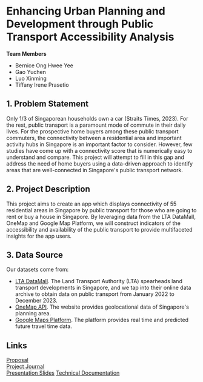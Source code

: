 # Enhancing Urban Planning and Development through Public Transport Accessibility Analysis

**Team Members**
- Bernice Ong Hwee Yee
- Gao Yuchen
- Luo Xinming
- Tiffany Irene Prasetio

## 1. Problem Statement
Only 1/3 of Singaporean households own a car (Straits Times, 2023). For the rest, public transport is a paramount mode of commute in their daily lives. For the prospective home buyers among these public transport commuters, the connectivity between a residential area and important activity hubs in Singapore is an important factor to consider. However, few studies have come up with a connectivity score that is numerically easy to understand and compare. This project will attempt to fill in this gap and address the need of home buyers using a data-driven approach to identify areas that are well-connected in Singapore's public transport network.

## 2. Project Description
This project aims to create an app which displays connectivity of 55 residential areas in Singapore by public transport for those who are going to rent or buy a house in Singapore. By leveraging data from the LTA DataMall, OneMap and Google Map Platform, we will construct indicators of the accessibility and availability of the public transport to provide multifaceted insights for the app users. 
 
## 3. Data Source
Our datasets come from:
- [LTA DataMall](https://datamall.lta.gov.sg/content/datamall/en.html). The Land Transport Authority (LTA) spearheads land transport developments in Singapore, and we tap into their online data archive to obtain data on public transport from January 2022 to December 2023. 
- [OneMap API](https://www.onemap.gov.sg/api). The website provides geolocational data of Singapore's planning area.
- [Google Maps Platform](https://maps.googleapis.com/maps/api). The platform provides real time and predicted future travel time data.

## Links
[Proposal](https://docs.google.com/document/d/1Rkk9R01Y3jouLnso1FWMFEfWWeDm70d52EWLyjCjkN0/edit)  
[Project Journal](https://docs.google.com/document/d/1KGUR0AjU_-qRQ1V9_KZUK9jvvysmgQItazL7bBX8p4k/edit)  
[Presentation Slides](https://docs.google.com/presentation/d/1V7o_LOmEEwV4NmvkGBOUjGETUEeECNjTOqy2Nqnfvh8/edit#slide=id.g2c95d7e93f3_0_3645)
[Technical Documentation](report/combined_report.pdf)

